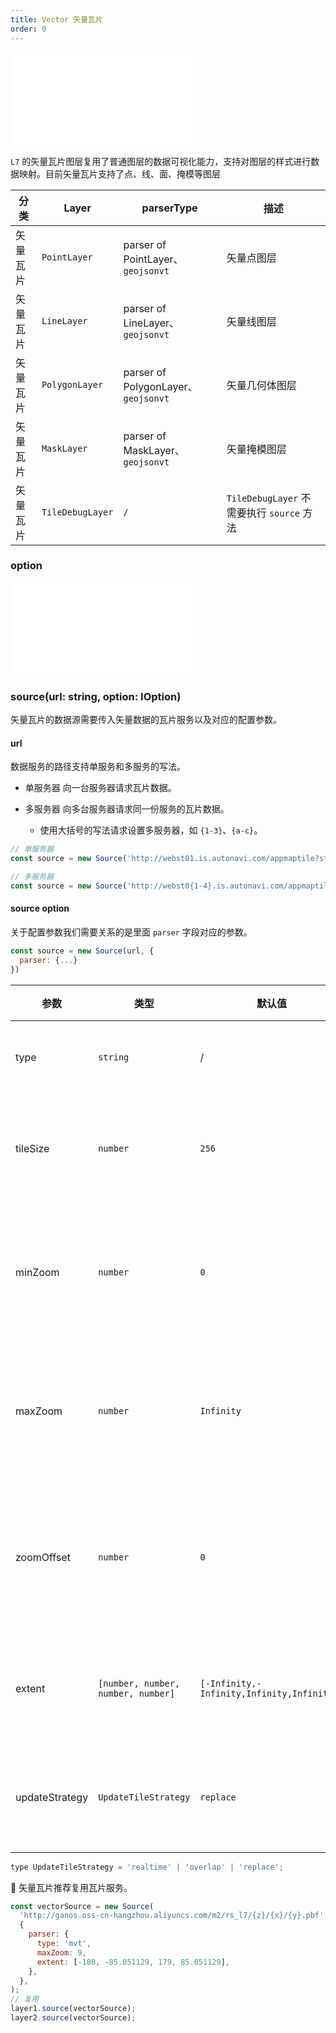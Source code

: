 ```yaml
---
title: Vector 矢量瓦片
order: 0
---
```


<embed src="@/docs/common/style.md"></embed>

`L7` 的矢量瓦片图层复用了普通图层的数据可视化能力，支持对图层的样式进行数据映射。目前矢量瓦片支持了点、线、面、掩模等图层

| 分类     | Layer            | parserType                          | 描述                                      |
| -------- | ---------------- | ----------------------------------- | ----------------------------------------- |
| 矢量瓦片 | `PointLayer`     | parser of PointLayer、`geojsonvt`   | 矢量点图层                                |
| 矢量瓦片 | `LineLayer`      | parser of LineLayer、`geojsonvt`    | 矢量线图层                                |
| 矢量瓦片 | `PolygonLayer`   | parser of PolygonLayer、`geojsonvt` | 矢量几何体图层                            |
| 矢量瓦片 | `MaskLayer`      | parser of MaskLayer、`geojsonvt`    | 矢量掩模图层                              |
| 矢量瓦片 | `TileDebugLayer` | `/`                                 | `TileDebugLayer` 不需要执行 `source` 方法 |

### option
<embed src="@/docs/api/tile/common/options.zh.md"></embed>

### source(url: string, option: IOption)

矢量瓦片的数据源需要传入矢量数据的瓦片服务以及对应的配置参数。

#### url

数据服务的路径支持单服务和多服务的写法。

- 单服务器 向一台服务器请求瓦片数据。
- 多服务器 向多台服务器请求同一份服务的瓦片数据。

  - 使用大括号的写法请求设置多服务器，如 `{1-3}`、`{a-c}`。

```js
// 单服务器
const source = new Source('http://webst01.is.autonavi.com/appmaptile?style=6&x={x}&y={y}&z={z}', {...})

// 多服务器
const source = new Source('http://webst0{1-4}.is.autonavi.com/appmaptile?style=6&x={x}&y={y}&z={z}', {...})
```

#### source option

关于配置参数我们需要关系的是里面 `parser` 字段对应的参数。

```js
const source = new Source(url, {
  parser: {...}
})
```

| 参数           | 类型                               | 默认值                                     | 描述                 |
| -------------- | ---------------------------------- | ------------------------------------------ | -------------------- |
| type           | `string`                           | /                                          | 固定值为 `mvt`       |
| tileSize       | `number`                           | `256`                                      | 请求的瓦片尺寸       |
| minZoom        | `number`                           | `0`                                        | 请求瓦片的最小层级   |
| maxZoom        | `number`                           | `Infinity`                                 | 请求瓦片的最大层级   |
| zoomOffset     | `number`                           | `0`                                        | 请求瓦片层级的偏移量 |
| extent         | `[number, number, number, number]` | `[-Infinity,-Infinity,Infinity,Infinity,]` | 请求瓦片的边界       |
| updateStrategy | `UpdateTileStrategy`               | `replace`                                  | 瓦片的替换策略       |

```js
type UpdateTileStrategy = 'realtime' | 'overlap' | 'replace';
```

🌟 矢量瓦片推荐复用瓦片服务。

```js
const vectorSource = new Source(
  'http://ganos.oss-cn-hangzhou.aliyuncs.com/m2/rs_l7/{z}/{x}/{y}.pbf',
  {
    parser: {
      type: 'mvt',
      maxZoom: 9,
      extent: [-180, -85.051129, 179, 85.051129],
    },
  },
);
// 复用
layer1.source(vectorSource);
layer2.source(vectorSource);
```
